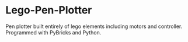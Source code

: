 # Lego-Pen-Plotter
Pen plotter built entirely of lego elements including motors and controller. Programmed with PyBricks and Python.
